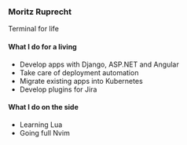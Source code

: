 ### Moritz Ruprecht

Terminal for life

#### What I do for a living
- Develop apps with Django, ASP.NET and Angular
- Take care of deployment automation
- Migrate existing apps into Kubernetes
- Develop plugins for Jira

#### What I do on the side
- Learning Lua
- Going full Nvim
